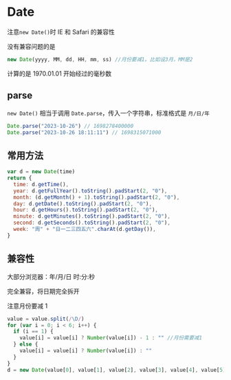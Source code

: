 # Date

注意`new Date()`时 IE 和 Safari 的兼容性

没有兼容问题的是

```js
new Date(yyyy, MM, dd, HH, mm, ss) //月份要减1。比如设3月，MM是2
```

计算的是 1970.01.01 开始经过的毫秒数
## parse
`new Date()` 相当于调用 `Date.parse`，传入一个字符串，标准格式是 `月/日/年`  
``` js
Date.parse("2023-10-26") // 1698278400000
Date.parse("2023-10-26 18:11:11") // 1698315071000
```

## 常用方法

```js
var d = new Date(time)
return {
  time: d.getTime(),
  year: d.getFullYear().toString().padStart(2, "0"),
  month: (d.getMonth() + 1).toString().padStart(2, "0"),
  day: d.getDate().toString().padStart(2, "0"),
  hour: d.getHours().toString().padStart(2, "0"),
  minute: d.getMinutes().toString().padStart(2, "0"),
  second: d.getSeconds().toString().padStart(2, "0"),
  week: "周" + "日一二三四五六".charAt(d.getDay()),
}
```

## 兼容性

大部分浏览器：年/月/日 时:分:秒

完全兼容，将日期完全拆开

注意月份要减 1

```js
value = value.split(/\D/)
for (var i = 0; i < 6; i++) {
  if (i == 1) {
    value[i] = value[i] ? Number(value[i]) - 1 : "" //月份需要减1
  } else {
    value[i] = value[i] ? Number(value[i]) : ""
  }
}
d = new Date(value[0], value[1], value[2], value[3], value[4], value[5])
```